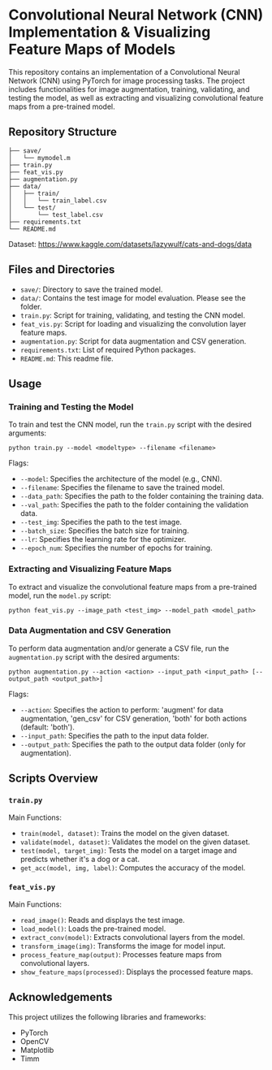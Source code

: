 # Convolutional Neural Network (CNN) Implementation & Visualizing Feature Maps of Models

This repository contains an implementation of a Convolutional Neural Network (CNN) using PyTorch for image processing tasks. The project includes functionalities for image augmentation, training, validating, and testing the model, as well as extracting and visualizing convolutional feature maps from a pre-trained model.

## Repository Structure
```
├── save/
│   └── mymodel.m
├── train.py
├── feat_vis.py
├── augmentation.py
├── data/
│   ├── train/
│   │   └── train_label.csv
│   └── test/
│       └── test_label.csv
├── requirements.txt
└── README.md
```
Dataset: https://www.kaggle.com/datasets/lazywulf/cats-and-dogs/data


## Files and Directories
- `save/`: Directory to save the trained model.
- `data/`: Contains the test image for model evaluation. Please see the folder.
- `train.py`: Script for training, validating, and testing the CNN model.
- `feat_vis.py`: Script for loading and visualizing the convolution layer feature maps.
- `augmentation.py`: Script for data augmentation and CSV generation.
- `requirements.txt`: List of required Python packages.
- `README.md`: This readme file.


## Usage
### Training and Testing the Model
To train and test the CNN model, run the `train.py` script with the desired arguments:
```
python train.py --model <modeltype> --filename <filename> 
```
Flags:
- `--model`: Specifies the architecture of the model (e.g., CNN).
- `--filename`: Specifies the filename to save the trained model.
- `--data_path`: Specifies the path to the folder containing the training data.
- `--val_path`: Specifies the path to the folder containing the validation data.
- `--test_img`: Specifies the path to the test image.
- `--batch_size`: Specifies the batch size for training.
- `--lr`: Specifies the learning rate for the optimizer.
- `--epoch_num`: Specifies the number of epochs for training.

### Extracting and Visualizing Feature Maps
To extract and visualize the convolutional feature maps from a pre-trained model, run the `model.py` script:
```
python feat_vis.py --image_path <test_img> --model_path <model_path>
```

### Data Augmentation and CSV Generation
To perform data augmentation and/or generate a CSV file, run the `augmentation.py` script with the desired arguments:
```
python augmentation.py --action <action> --input_path <input_path> [--output_path <output_path>]
```
Flags:
- `--action`: Specifies the action to perform: 'augment' for data augmentation, 'gen_csv' for CSV generation, 'both' for both actions (default: 'both').
- `--input_path`: Specifies the path to the input data folder.
- `--output_path`: Specifies the path to the output data folder (only for augmentation).


## Scripts Overview
### `train.py`
Main Functions:
- `train(model, dataset)`: Trains the model on the given dataset.
- `validate(model, dataset)`: Validates the model on the given dataset.
- `test(model, target_img)`: Tests the model on a target image and predicts whether it's a dog or a cat.
- `get_acc(model, img, label)`: Computes the accuracy of the model.

### `feat_vis.py`
Main Functions:
- `read_image()`: Reads and displays the test image.
- `load_model()`: Loads the pre-trained model.
- `extract_conv(model)`: Extracts convolutional layers from the model.
- `transform_image(img)`: Transforms the image for model input.
- `process_feature_map(output)`: Processes feature maps from convolutional layers.
- `show_feature_maps(processed)`: Displays the processed feature maps.


## Acknowledgements
This project utilizes the following libraries and frameworks:
- PyTorch
- OpenCV
- Matplotlib
- Timm

